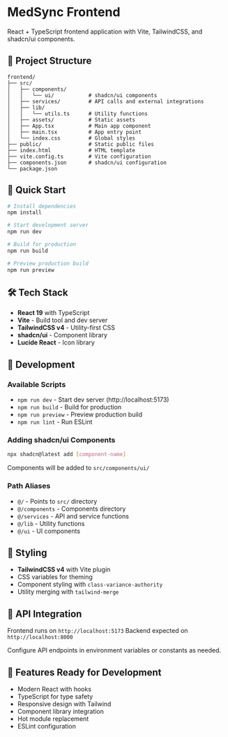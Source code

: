 # MedSync Frontend

React + TypeScript frontend application with Vite, TailwindCSS, and shadcn/ui components.

## 📁 Project Structure

```
frontend/
├── src/
│   ├── components/
│   │   └── ui/           # shadcn/ui components
│   ├── services/         # API calls and external integrations
│   ├── lib/
│   │   └── utils.ts      # Utility functions
│   ├── assets/           # Static assets
│   ├── App.tsx           # Main app component
│   ├── main.tsx          # App entry point
│   └── index.css         # Global styles
├── public/               # Static public files
├── index.html            # HTML template
├── vite.config.ts        # Vite configuration
├── components.json       # shadcn/ui configuration
└── package.json
```

## 🚀 Quick Start

```bash
# Install dependencies
npm install

# Start development server
npm run dev

# Build for production
npm run build

# Preview production build
npm run preview
```

## 🛠 Tech Stack

- **React 19** with TypeScript
- **Vite** - Build tool and dev server
- **TailwindCSS v4** - Utility-first CSS
- **shadcn/ui** - Component library
- **Lucide React** - Icon library

## 🔧 Development

### Available Scripts

- `npm run dev` - Start dev server (http://localhost:5173)
- `npm run build` - Build for production
- `npm run preview` - Preview production build
- `npm run lint` - Run ESLint

### Adding shadcn/ui Components

```bash
npx shadcn@latest add [component-name]
```

Components will be added to `src/components/ui/`

### Path Aliases

- `@/` - Points to `src/` directory
- `@/components` - Components directory
- `@/services` - API and service functions
- `@/lib` - Utility functions
- `@/ui` - UI components

## 🎨 Styling

- **TailwindCSS v4** with Vite plugin
- CSS variables for theming
- Component styling with `class-variance-authority`
- Utility merging with `tailwind-merge`

## 🔄 API Integration

Frontend runs on `http://localhost:5173`
Backend expected on `http://localhost:8000`

Configure API endpoints in environment variables or constants as needed.

## 📱 Features Ready for Development

- Modern React with hooks
- TypeScript for type safety
- Responsive design with Tailwind
- Component library integration
- Hot module replacement
- ESLint configuration
